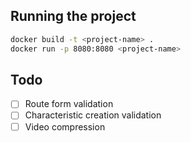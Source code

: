 ## Running the project

```bash
docker build -t <project-name> .
docker run -p 8080:8080 <project-name>
```

## Todo

- [ ] Route form validation
- [ ] Characteristic creation validation
- [ ] Video compression
